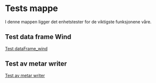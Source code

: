 # Tests mappe

I denne mappen ligger det enhetstester for de viktigste funksjonene våre. 

## Test data frame  Wind 
[Test dataFrame_wind](test_dataFrame_wind.py)

## Test av metar writer 

[Test av metar writer](test_metar_writer.py)